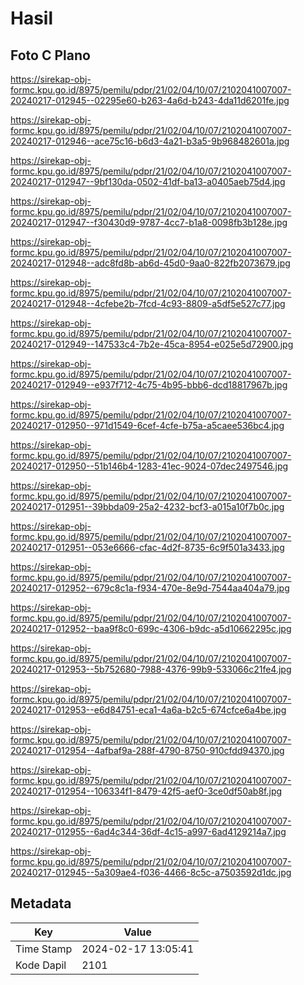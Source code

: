 # Hasil

## Foto C Plano

https://sirekap-obj-formc.kpu.go.id/8975/pemilu/pdpr/21/02/04/10/07/2102041007007-20240217-012945--02295e60-b263-4a6d-b243-4da11d6201fe.jpg

https://sirekap-obj-formc.kpu.go.id/8975/pemilu/pdpr/21/02/04/10/07/2102041007007-20240217-012946--ace75c16-b6d3-4a21-b3a5-9b968482601a.jpg

https://sirekap-obj-formc.kpu.go.id/8975/pemilu/pdpr/21/02/04/10/07/2102041007007-20240217-012947--9bf130da-0502-41df-ba13-a0405aeb75d4.jpg

https://sirekap-obj-formc.kpu.go.id/8975/pemilu/pdpr/21/02/04/10/07/2102041007007-20240217-012947--f30430d9-9787-4cc7-b1a8-0098fb3b128e.jpg

https://sirekap-obj-formc.kpu.go.id/8975/pemilu/pdpr/21/02/04/10/07/2102041007007-20240217-012948--adc8fd8b-ab6d-45d0-9aa0-822fb2073679.jpg

https://sirekap-obj-formc.kpu.go.id/8975/pemilu/pdpr/21/02/04/10/07/2102041007007-20240217-012948--4cfebe2b-7fcd-4c93-8809-a5df5e527c77.jpg

https://sirekap-obj-formc.kpu.go.id/8975/pemilu/pdpr/21/02/04/10/07/2102041007007-20240217-012949--147533c4-7b2e-45ca-8954-e025e5d72900.jpg

https://sirekap-obj-formc.kpu.go.id/8975/pemilu/pdpr/21/02/04/10/07/2102041007007-20240217-012949--e937f712-4c75-4b95-bbb6-dcd18817967b.jpg

https://sirekap-obj-formc.kpu.go.id/8975/pemilu/pdpr/21/02/04/10/07/2102041007007-20240217-012950--971d1549-6cef-4cfe-b75a-a5caee536bc4.jpg

https://sirekap-obj-formc.kpu.go.id/8975/pemilu/pdpr/21/02/04/10/07/2102041007007-20240217-012950--51b146b4-1283-41ec-9024-07dec2497546.jpg

https://sirekap-obj-formc.kpu.go.id/8975/pemilu/pdpr/21/02/04/10/07/2102041007007-20240217-012951--39bbda09-25a2-4232-bcf3-a015a10f7b0c.jpg

https://sirekap-obj-formc.kpu.go.id/8975/pemilu/pdpr/21/02/04/10/07/2102041007007-20240217-012951--053e6666-cfac-4d2f-8735-6c9f501a3433.jpg

https://sirekap-obj-formc.kpu.go.id/8975/pemilu/pdpr/21/02/04/10/07/2102041007007-20240217-012952--679c8c1a-f934-470e-8e9d-7544aa404a79.jpg

https://sirekap-obj-formc.kpu.go.id/8975/pemilu/pdpr/21/02/04/10/07/2102041007007-20240217-012952--baa9f8c0-699c-4306-b9dc-a5d10662295c.jpg

https://sirekap-obj-formc.kpu.go.id/8975/pemilu/pdpr/21/02/04/10/07/2102041007007-20240217-012953--5b752680-7988-4376-99b9-533066c21fe4.jpg

https://sirekap-obj-formc.kpu.go.id/8975/pemilu/pdpr/21/02/04/10/07/2102041007007-20240217-012953--e6d84751-eca1-4a6a-b2c5-674cfce6a4be.jpg

https://sirekap-obj-formc.kpu.go.id/8975/pemilu/pdpr/21/02/04/10/07/2102041007007-20240217-012954--4afbaf9a-288f-4790-8750-910cfdd94370.jpg

https://sirekap-obj-formc.kpu.go.id/8975/pemilu/pdpr/21/02/04/10/07/2102041007007-20240217-012954--106334f1-8479-42f5-aef0-3ce0df50ab8f.jpg

https://sirekap-obj-formc.kpu.go.id/8975/pemilu/pdpr/21/02/04/10/07/2102041007007-20240217-012955--6ad4c344-36df-4c15-a997-6ad4129214a7.jpg

https://sirekap-obj-formc.kpu.go.id/8975/pemilu/pdpr/21/02/04/10/07/2102041007007-20240217-012945--5a309ae4-f036-4466-8c5c-a7503592d1dc.jpg


## Metadata

| Key        | Value               |
| ---------- | ------------------- |
| Time Stamp | 2024-02-17 13:05:41 |
| Kode Dapil | 2101                |




